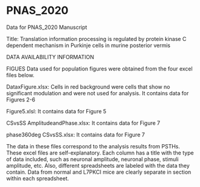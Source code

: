 # PNAS_2020
Data for PNAS_2020 Manuscript

Title: Translation information processing is regulated by protein kinase C dependent mechanism in Purkinje cells in murine posterior vermis

DATA AVAILABILITY INFORMATION

FIGUES
Data used for population figures were obtained from the four excel files below.

DataxFigure.xlsx: Cells in red background were cells that show no significant modulation and were not used for analysis. It contains data for Figures 2-6

Figure5.xlsl: It contains data for Figure 5

CSvsSS AmplitudeandPhase.xlsx: It contains data for Figure 7

phase360deg CSvsSS.xlsx: It contains data for Figure 7

The data in these files correspond to the analysis results from PSTHs. These excel files are self-explanatory. Each column has a title with the type of data included, such as neuronal amplitude, neuronal phase, stimuli amplitude, etc. Also, different spreadsheets are labeled with the data they contain. Data from normal and L7PKCI mice are clearly separate in section within each spreadsheet.
